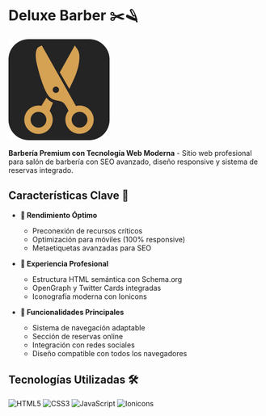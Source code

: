 # Deluxe Barber ✂️🪒

![Favicon Deluxe Barber](./favicon.svg)

**Barbería Premium con Tecnología Web Moderna** - Sitio web profesional para salón de barbería con SEO avanzado, diseño responsive y sistema de reservas integrado.

## Características Clave 🌟

- **🚀 Rendimiento Óptimo**
  - Preconexión de recursos críticos
  - Optimización para móviles (100% responsive)
  - Metaetiquetas avanzadas para SEO

- **💈 Experiencia Profesional**
  - Estructura HTML semántica con Schema.org
  - OpenGraph y Twitter Cards integradas
  - Iconografía moderna con Ionicons

- **📱 Funcionalidades Principales**
  - Sistema de navegación adaptable
  - Sección de reservas online
  - Integración con redes sociales
  - Diseño compatible con todos los navegadores

## Tecnologías Utilizadas 🛠️

![HTML5](https://img.shields.io/badge/HTML5-E34F26?style=for-the-badge&logo=html5&logoColor=white)
![CSS3](https://img.shields.io/badge/CSS3-1572B6?style=for-the-badge&logo=css3&logoColor=white)
![JavaScript](https://img.shields.io/badge/JavaScript-F7DF1E?style=for-the-badge&logo=javascript&logoColor=black)
![Ionicons](https://img.shields.io/badge/Ionicons-3880FF?style=for-the-badge&logo=ionic&logoColor=white)